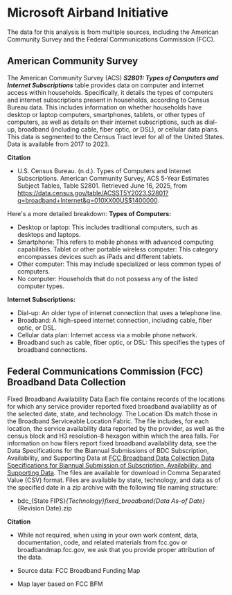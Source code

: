 # Microsoft Airband Initiative
The data for this analysis is from multiple sources, including the American Community Survey and the Federal Communications Commission (FCC).

## American Community Survey
The American Community Survey (ACS) ***S2801: Types of Computers and Internet Subscriptions*** table provides data on computer and internet access within households. Specifically, it details the types of computers and internet subscriptions present in households, according to Census Bureau data. This includes information on whether households have desktop or laptop computers, smartphones, tablets, or other types of computers, as well as details on their internet subscriptions, such as dial-up, broadband (including cable, fiber optic, or DSL), or cellular data plans. This data is segmented to the Census Tract level for all of the United States. Data is available from 2017 to 2023.

**Citation**<br>
* U.S. Census Bureau. (n.d.). Types of Computers and Internet Subscriptions. American Community Survey, ACS 5-Year Estimates Subject Tables, Table S2801. Retrieved June 16, 2025, from https://data.census.gov/table/ACSST5Y2023.S2801?q=broadband+Internet&g=010XX00US$1400000.

Here's a more detailed breakdown:
**Types of Computers:**
* Desktop or laptop: This includes traditional computers, such as desktops and laptops.
* Smartphone: This refers to mobile phones with advanced computing capabilities.
Tablet or other portable wireless computer: This category encompasses devices such as iPads and different tablets.
* Other computer: This may include specialized or less common types of computers.
* No computer: Households that do not possess any of the listed computer types. 

**Internet Subscriptions:**
* Dial-up: An older type of internet connection that uses a telephone line.
* Broadband: A high-speed internet connection, including cable, fiber optic, or DSL.
* Cellular data plan: Internet access via a mobile phone network.
* Broadband such as cable, fiber optic, or DSL: This specifies the types of broadband connections.

## Federal Communications Commission (FCC) Broadband Data Collection
Fixed Broadband Availability Data
Each file contains records of the locations for which any service provider reported fixed broadband availability as of the selected date, state, and technology. The Location IDs match those in the Broadband Serviceable Location Fabric. The file includes, for each location, the service availability data reported by the provider, as well as the census block and H3 resolution-8 hexagon within which the area falls. For information on how filers report fixed broadband availability data, see the Data Specifications for the Biannual Submissions of BDC Subscription, Availability, and Supporting Data at [FCC Broadband Data Collection Data Specifications for Biannual Submission of Subscription, Availability, and Supporting Data](https://us-fcc.box.com/v/bdc-availability-spec).
The files are available for download in Comma Separated Value (CSV) format.
Files are available by state, technology, and data as of the specified date in a zip archive with the following file naming structure:
* bdc_{State FIPS}_{Technology}_fixed_broadband_{Data As-of Date}_{Revision Date}.zip

**Citation**<br>
* While not required, when using in your own work content, data, documentation, code, and related materials from fcc.gov or broadbandmap.fcc.gov, we ask that you provide proper attribution of the data. 

* Source data: FCC Broadband Funding Map
* Map layer based on FCC BFM
